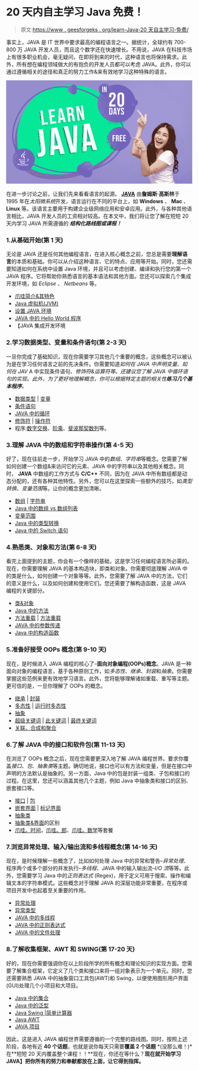 # 20 天内自主学习 Java 免费！

> 原文:[https://www . geesforgeks . org/learn-Java-20 天自主学习-免费/](https://www.geeksforgeeks.org/learn-java-on-your-own-in-20-days-free/)

事实上，JAVA 是 IT 世界中要求最高的编程语言之一。据统计，全球约有 700-800 万 JAVA 开发人员，而且这个数字还在快速增长。不用说，JAVA 在科技市场上有很多职业机会，毫无疑问，在即将到来的时代，这种语言也将保持需求。此外，所有想在编程领域做大的有抱负的开发人员都可以考虑 JAVA。此外，你可以通过遵循相关的途径和真正的努力工作&来有效地学习这种特殊的语言。

![Learn-Java-on-Your-Own-in-20-Days-Free-of-Cost-With-GeeksforGeeks](img/35a4ebb00262f1bdf461375ac6a77b16.png)

在进一步讨论之前，让我们先来看看语言的起源。 [**JAVA**](https://www.geeksforgeeks.org/java/) 由**詹姆斯·高斯林**于 1995 年在*太阳微系统*开发，语言运行在不同的平台上，如 **Windows** 、 **Mac** 、 **Linux** 等。该语言主要用于构建企业级网络应用和安卓应用。此外，与各种其他语言相比，JAVA 开发人员的工资相对较高。在本文中，我们将让您了解在短短 20 天内学习 JAVA 所需遵循的 ***结构化路线图或课程！***

### 1.从基础开始(第 1 天)

无论是 JAVA 还是任何其他编程语言，在进入核心概念之前，您总是需要**理解语言**的本质和基础。你可以从介绍这种语言、它的特点、应用等开始。同时，您还需要知道如何在系统中设置 Java 环境，并且可以考虑创建、编译和执行您的第一个 JAVA 程序。它将帮助你熟悉语言的基本语法和其他方面。您还可以探索几个集成开发环境，如 *Eclipse* 、 *Netbeans* 等。

*   [爪哇简介&其特色](https://www.geeksforgeeks.org/java/)
*   [Java 虚拟机(JVM)](https://www.geeksforgeeks.org/jvm-works-jvm-architecture/)
*   [设置 JAVA 环境](https://www.geeksforgeeks.org/setting-environment-java/)
*   [JAVA 中的 Hello World 程序](https://www.geeksforgeeks.org/beginning-java-programming-with-hello-world-example/)
*   【JAVA 集成开发环境

### 2.学习数据类型、变量和条件语句(第 2-3 天)

一旦你完成了基础知识，现在你需要学习其他几个重要的概念，这些概念可以被认为是在学习任何语言之前的先决条件。你需要知道*如何在 JAVA 中声明变量*、*如何在 JAV* A 中实现条件语句、*修饰符&运算符等。还建议您了解 JAVA 中循环语句的实现。此外，为了更好地理解概念，你可以根据特定主题的相关性**练习几个基本程序**。*

*   [数据类型](https://www.geeksforgeeks.org/data-types-in-java/) | [变量](https://www.geeksforgeeks.org/variables-in-java/)
*   [条件语句](https://www.geeksforgeeks.org/decision-making-javaif-else-switch-break-continue-jump/)
*   [JAVA 中的循环](https://www.geeksforgeeks.org/loops-in-java/)
*   [修饰符](https://www.geeksforgeeks.org/access-and-non-access-modifiers-in-java/) | [操作符](https://www.geeksforgeeks.org/operators-in-java/)
*   程序:[数字交换](https://www.geeksforgeeks.org/java-program-to-swap-two-variables/)、[阶乘](https://www.geeksforgeeks.org/java-program-for-factorial-of-a-number/)、[斐波那契数列](https://www.geeksforgeeks.org/java-program-for-program-for-fibonacci-numbers/)等。

### 3.理解 JAVA 中的数组和字符串操作(第 4-5 天)

好了，现在往前走一步，开始学习 JAVA 中的*数组*、*字符串*等概念。您需要了解如何创建一个数组&来访问它的元素、JAVA 中的字符串以及其他相关概念。同时， **JAVA** 中数组的工作方式与 **C/C++** 不同，因为在 JAVA 中所有数组都是动态分配的，还有各种其他特性。另外，您可以在这里探索一些额外的技巧，如*类型转换*、*变量范围*等。让你的概念更加清晰。

*   [数组](https://www.geeksforgeeks.org/arrays-in-java/) | [字符串](https://www.geeksforgeeks.org/strings-in-java/)
*   [Java 中的数组 vs 数组列表](https://www.geeksforgeeks.org/array-vs-arraylist-in-java/)
*   [变量范围](https://www.geeksforgeeks.org/variable-scope-in-java/)
*   [Java 中的类型转换](https://www.geeksforgeeks.org/type-conversion-java-examples/)
*   [Java 中的 Switch 语句](https://www.geeksforgeeks.org/switch-statement-in-java/)

### 4.熟悉类、对象和方法(第 6-8 天)

看完上面提到的主题，你会有一个像样的基础，这是学习任何编程语言所必需的。现在，你需要理解 JAVA 的基本构造块，即类和对象。你需要彻底理解 JAVA 中的类是什么，如何创建一个对象等等。此外，您需要了解 JAVA 中的方法，它们的意义是什么，以及如何创建和使用它们。您还需要了解构造函数，这是 JAVA 编程的关键部分。

*   [类&对象](https://www.geeksforgeeks.org/classes-objects-java/)
*   [Java 中的方法](https://www.geeksforgeeks.org/methods-in-java/)
*   [方法重载](https://www.geeksforgeeks.org/overloading-in-java/) | [方法重载](https://www.geeksforgeeks.org/overriding-in-java/)
*   [JAVA 中的参数传递](https://www.geeksforgeeks.org/parameter-passing-techniques-in-java-with-examples/)
*   [Java 中的构造函数](https://www.geeksforgeeks.org/constructors-in-java/)

### 5.准备好接受 OOPs 概念(第 9-10 天)

现在，是时候进入 JAVA 编程的核心了–**面向对象编程(OOPs)概念**。JAVA 是一种面向对象的编程语言，基于各种原则工作，如*多态性*、*继承*、*封装*和*抽象*。你需要掌握这些范例来更有效地学习语言。此外，您将能够理解诸如重载、重写等主题。更可信的是，一旦你理解了 OOPs 的概念。

*   [继承](https://www.geeksforgeeks.org/inheritance-in-java/) | [封装](https://www.geeksforgeeks.org/encapsulation-in-java/)
*   [多态性](https://www.geeksforgeeks.org/polymorphism-in-java/) | [运行时多态性](https://www.geeksforgeeks.org/dynamic-method-dispatch-runtime-polymorphism-java/)
*   [抽象](https://www.geeksforgeeks.org/abstraction-in-java-2/)
*   [超级关键词](https://www.geeksforgeeks.org/super-keyword/) | [此关键词](https://www.geeksforgeeks.org/this-reference-in-java/) | [最终关键词](https://www.geeksforgeeks.org/final-keyword-java/)
*   [关联、合成和聚合](https://www.geeksforgeeks.org/association-composition-aggregation-java/)

### 6.了解 JAVA 中的接口和软件包(第 11-13 天)

在浏览了 OOPs 概念之后，现在您需要更深入地了解 JAVA 编程世界。要求你覆盖*接口*、*包*、*抽象类*等主题。确切地说，接口也可以有方法和变量，但是在接口中声明的方法默认是抽象的。另一方面，Java 中的包是封装一组类、子包和接口的过程。在这里，您还可以涵盖其他几个主题，例如 Java 中抽象类和接口的区别、嵌套接口等。

*   [接口](https://www.geeksforgeeks.org/interfaces-in-java/) | [包](https://www.geeksforgeeks.org/packages-in-java/)
*   [嵌套界面](https://www.geeksforgeeks.org/interface-nested-class-another-interface/) | [标记界面](https://www.geeksforgeeks.org/marker-interface-java/)
*   [抽象类](https://www.geeksforgeeks.org/abstract-classes-in-java/)
*   [抽象类&界面](https://www.geeksforgeeks.org/difference-between-abstract-class-and-interface-in-java/)的区别
*   [爪哇。时间](https://www.geeksforgeeks.org/tag/java-time-package/)，[爪哇。郎](https://www.geeksforgeeks.org/java-lang-package-java/)、[爪哇。数学](https://www.geeksforgeeks.org/tag/java-math-package/)等套餐

### 7.浏览异常处理、输入/输出流和多线程概念(第 14-16 天)

现在，是时候理解一些概念了，比如如何处理 Java 中的异常和警告–*异常处理*、程序两个或多个部分的并发执行–*多线程*、JAVA 中的输入输出流–*I/O 流*等等。此外，您需要学习 Java 中的*正则表达式* (Regex)，用于定义可用于搜索、操作和编辑文本的字符串模式。这些概念对于理解 JAVA 的深层功能非常重要，在程序或项目开发中也起着至关重要的作用。

*   [异常处理](https://www.geeksforgeeks.org/exceptions-in-java/)
*   [异常类型](https://www.geeksforgeeks.org/types-of-exception-in-java-with-examples/)
*   [JAVA 中的多线程](https://www.geeksforgeeks.org/multithreading-in-java/)
*   [JAVA 中的正则表达式](https://www.geeksforgeeks.org/regular-expressions-in-java/)
*   [JAVA 中的文件处理](https://www.geeksforgeeks.org/file-handling-in-java-with-crud-operations/)

### 8.了解收集框架、AWT 和 SWING(第 17-20 天)

好的，现在你需要强调你在以上阶段所学的所有概念和理论知识的实现方面。您需要了解集合框架，它定义了几个类和接口来将一组对象表示为一个单元。同时，您还需要熟悉 JAVA 中的抽象窗口工具包(AWT)和 Swing，以便使用图形用户界面(GUI)处理几个小项目和大项目。

*   [Java 中的集合](https://www.geeksforgeeks.org/collections-in-java-2/)
*   [Java 中的泛型](https://www.geeksforgeeks.org/generics-in-java/)
*   [Java Swing |简单计算器](https://www.geeksforgeeks.org/java-swing-simple-calculator/)
*   [Java AWT](https://www.geeksforgeeks.org/java-awt-windowstatelistener/)
*   [JAVA 项目](https://www.geeksforgeeks.org/computer-science-projects/#Java)

因此，这是进入 JAVA 编程世界需要遵循的一个完整的路线图。同时，按照上述阶段，各地有近 **40 个话题**，也就是说你每天只需要**覆盖 2 个话题** *(没那么难！)*在**短短 20 天内覆盖整个课程！！**现在，你还在等什么？**现在就开始学习 JAVA】把你所有的努力和奉献都放在上面，让它得到指挥。**